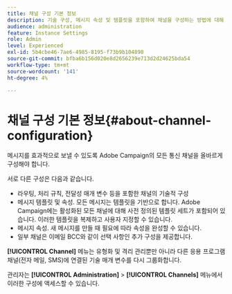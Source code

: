 ```yaml
---
title: 채널 구성 기본 정보
description: 기술 구성, 메시지 속성 및 템플릿을 포함하여 채널을 구성하는 방법에 대해 알아봅니다
audience: administration
feature: Instance Settings
role: Admin
level: Experienced
exl-id: 5b4cbe46-7ae6-4985-8195-f73b9b104898
source-git-commit: bfba6b156d020e8d2656239e713d2d24625bda54
workflow-type: tm+mt
source-wordcount: '141'
ht-degree: 4%

---
```


# 채널 구성 기본 정보{#about-channel-configuration}

메시지를 효과적으로 보낼 수 있도록 Adobe Campaign의 모든 통신 채널을 올바르게 구성해야 합니다.

서로 다른 구성은 다음과 같습니다.

* 라우팅, 처리 규칙, 전달성 매개 변수 등을 포함한 채널의 기술적 구성
* 메시지 템플릿 및 속성. 모든 메시지는 템플릿을 기반으로 합니다. Adobe Campaign에는 활성화된 모든 채널에 대해 사전 정의된 템플릿 세트가 포함되어 있습니다. 이러한 템플릿을 복제하고 사용자 지정할 수 있습니다.
* 메시지 속성. 새 메시지를 만들 때 필요에 따라 속성을 완성할 수 있습니다.
* 일부 채널은 이메일 BCC와 같이 선택 사항인 추가 구성을 제공합니다.

**[!UICONTROL Channel]** 메뉴는 유형화 및 격리 관리뿐만 아니라 다른 응용 프로그램 채널(전자 메일, SMS)에 연결된 기술 매개 변수를 다시 그룹화합니다.

관리자는 **[!UICONTROL Administration]** > **[!UICONTROL Channels]** 메뉴에서 이러한 구성에 액세스할 수 있습니다.
